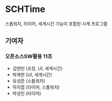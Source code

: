 # SCHTime
스톱워치, 타이머, 세계시간 기능이 포함된 시계 프로그램

## 기여자
### 오픈소스SW활용 11조
- 김현빈 (조장, UI, 세계시간)
- 박재현 (UI, 세계시간)
- 유성준 (스톱워치)
- 하지엽 (타이머, 스톱워치)
- 박성인 (타이머)